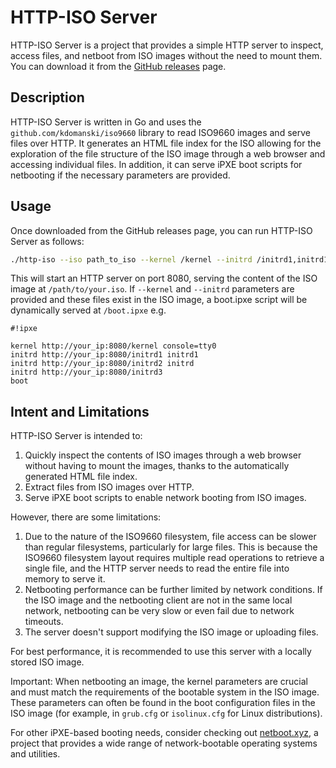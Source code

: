 # HTTP-ISO Server

HTTP-ISO Server is a project that provides a simple HTTP server to inspect, access files, and netboot from ISO images without the need to mount them. You can download it from the [GitHub releases](https://github.com/rjocoleman/http-iso/releases) page.

## Description

HTTP-ISO Server is written in Go and uses the `github.com/kdomanski/iso9660` library to read ISO9660 images and serve files over HTTP. It generates an HTML file index for the ISO allowing for the exploration of the file structure of the ISO image through a web browser and accessing individual files. In addition, it can serve iPXE boot scripts for netbooting if the necessary parameters are provided.

## Usage

Once downloaded from the GitHub releases page, you can run HTTP-ISO Server as follows:

```bash
./http-iso --iso path_to_iso --kernel /kernel --initrd /initrd1,initrd1 --initrd /initrd2,initrd2 --initrd /initrd3 --params "console=tty0"
```

This will start an HTTP server on port 8080, serving the content of the ISO image at `/path/to/your.iso`. If `--kernel` and `--initrd` parameters are provided and these files exist in the ISO image, a boot.ipxe script will be dynamically served at `/boot.ipxe` e.g.

```
#!ipxe

kernel http://your_ip:8080/kernel console=tty0
initrd http://your_ip:8080/initrd1 initrd1
initrd http://your_ip:8080/initrd2 initrd
initrd http://your_ip:8080/initrd3
boot
```

## Intent and Limitations

HTTP-ISO Server is intended to:

1. Quickly inspect the contents of ISO images through a web browser without having to mount the images, thanks to the automatically generated HTML file index.
2. Extract files from ISO images over HTTP.
3. Serve iPXE boot scripts to enable network booting from ISO images.

However, there are some limitations:

1. Due to the nature of the ISO9660 filesystem, file access can be slower than regular filesystems, particularly for large files. This is because the ISO9660 filesystem layout requires multiple read operations to retrieve a single file, and the HTTP server needs to read the entire file into memory to serve it.
2. Netbooting performance can be further limited by network conditions. If the ISO image and the netbooting client are not in the same local network, netbooting can be very slow or even fail due to network timeouts.
3. The server doesn't support modifying the ISO image or uploading files.

For best performance, it is recommended to use this server with a locally stored ISO image.

Important: When netbooting an image, the kernel parameters are crucial and must match the requirements of the bootable system in the ISO image. These parameters can often be found in the boot configuration files in the ISO image (for example, in `grub.cfg` or `isolinux.cfg` for Linux distributions).

For other iPXE-based booting needs, consider checking out [netboot.xyz](https://netboot.xyz/), a project that provides a wide range of network-bootable operating systems and utilities.
